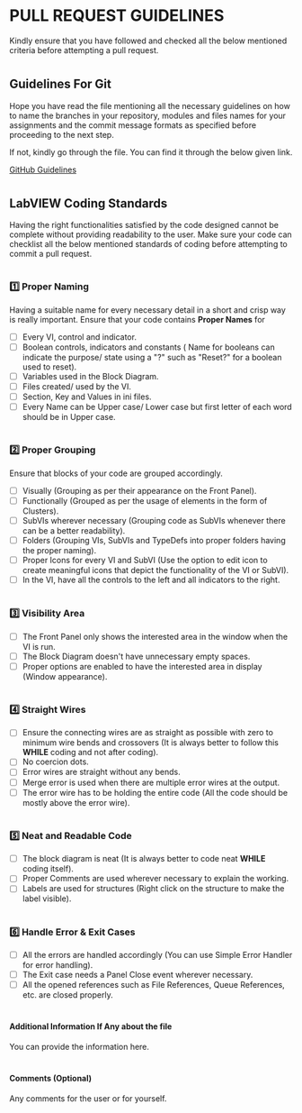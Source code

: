 #
# PULL REQUEST GUIDELINES 
Kindly ensure that you have followed and checked all the below mentioned criteria before attempting a pull request.

#
## Guidelines For Git  
Hope you have read the file mentioning all the necessary guidelines on how to name the branches in your repository, 
modules and files names for your assignments and the commit message formats as specified before proceeding to the next step.

If not, kindly go through the file. You can find it through the below given link.

[GitHub Guidelines](https://docs.github.com/en/get-started/writing-on-github/getting-started-with-writing-and-formatting-on-github/basic-writing-and-formatting-syntax)

#
## LabVIEW Coding Standards
Having the right functionalities satisfied by the code designed cannot be complete without providing readability to the user. Make sure your code can checklist all the below mentioned standards of coding before attempting to commit a pull request.

#
### 1️⃣ Proper Naming 
Having a suitable name for every necessary detail in a short and crisp way is really important. Ensure that your code contains **Proper Names** for

- [ ] Every VI, control and indicator. 
- [ ] Boolean controls, indicators and constants ( Name for booleans can indicate the purpose/ state using a "?" such as "Reset?" for a boolean used to reset).
- [ ] Variables used in the Block Diagram.
- [ ] Files created/ used by the VI.
- [ ] Section, Key and Values in ini files.
- [ ] Every Name can be Upper case/ Lower case but first letter of each word should be in Upper case.

#
### 2️⃣ Proper Grouping 
Ensure that blocks of your code are grouped accordingly. 
- [ ] Visually (Grouping as per their appearance on the Front Panel).
- [ ] Functionally (Grouped as per the usage of elements in the form of Clusters).
- [ ] SubVIs wherever necessary (Grouping code as SubVIs whenever there can be a better readability).
- [ ] Folders (Grouping VIs, SubVIs and TypeDefs into proper folders having the proper naming).
- [ ] Proper Icons for every VI and SubVI (Use the option to edit icon to create meaningful icons that depict the functionality of the VI or SubVI).
- [ ] In the VI, have all the controls to the left and all indicators to the right.

#
### 3️⃣ Visibility Area
- [ ] The Front Panel only shows the interested area in the window when the VI is run.
- [ ] The Block Diagram doesn't have unnecessary empty spaces.
- [ ] Proper options are enabled to have the interested area in display (Window appearance).

#
### 4️⃣ Straight Wires
- [ ] Ensure the connecting wires are as straight as possible with zero to minimum wire bends and crossovers (It is always better to follow this **WHILE** coding and not after coding).
- [ ] No coercion dots.
- [ ] Error wires are straight without any bends.
- [ ] Merge error is used when there are multiple error wires at the output.
- [ ] The error wire has to be holding the entire code (All the code should be mostly above the error wire).

#
### 5️⃣ Neat and Readable Code 
- [ ] The block diagram is neat (It is always better to code neat **WHILE** coding itself).
- [ ] Proper Comments are used wherever necessary to explain the working.
- [ ] Labels are used for structures (Right click on the structure to make the label visible).

#
### 6️⃣ Handle Error & Exit Cases
- [ ] All the errors are handled accordingly (You can use Simple Error Handler for error handling).
- [ ] The Exit case needs a Panel Close event wherever necessary.
- [ ] All the opened references such as File References, Queue References, etc. are closed properly.

#
#### Additional Information If Any about the file
You can provide the information here. 

#
#### Comments (Optional)
Any comments for the user or for yourself.
